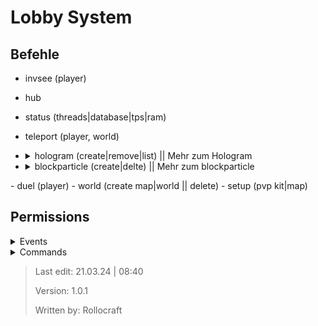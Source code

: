 # Lobby System

## Befehle

- invsee (player)
- hub
- status (threads|database|tps|ram)
- teleport (player, world)
- <details> <summary>hologram (create|remove|list) || Mehr zum Hologram</summary>
  <details> <summary>"Commands"/Formatierung</summary>

  - `|` = neue Zeile (nicht vom text getrennt also z.b. "Hello|World")
  - `&0` - Schwarz
  - `&1` - Dunkelblau
  - `&2` - Dunkelgrün
  - `&3` - Dunkelaqua
  - `&4` - Dunkelrot
  - `&5` - Dunkellila
  - `&6` - Gold
  - `&7` - Grau
  - `&8` - Dunkelgrau
  - `&9` - Blau
  - `&a` - Grün
  - `&b` - Aqua
  - `&c` - Rot
  - `&d` - Helllila
  - `&e` - Gelb
  - `&f` - Weiß
  - `&l` - Fett
  - `&m` - Durchgestrichen
  - `&n` - Unterstrichen
  - `&o` - Kursiv
  </details>
  <details><summary>Infos</summary>
  
  - Radius von der remove Funktion sind 4 blöcke
  - -> nah an das Hologramm gehen. Im falle das es nicht gefunden wird kann es immernoch mit folgendem Befehl entfernt werden:
  - `/kill @e[type=minecraft:armor_stand, limit=1, distance= ..2]`
  </details>
  </details>

- <details> <summary>blockparticle (create|delte) || Mehr zum blockparticle</summary>
    <details> <summary>Eigene Farbe</summary>
  
    Wenn als Typ `REDSTONE` Gewählt wird, kann eine eigene Farbe gewählt werden. Es kommt auch ein Tab Vorschlag mit Verfügbaren Farben
    </details>
    <details><summary>Infos</summary>
    
    - Radius von der remove Funktion sind 4 blöcke
    - Intensity ist die Stärke der Partikels (Jeder Server hat ein Max dh nicht übertreiben!)
    </details>

</details>
- duel (player)
- world (create map|world || delete)
- setup (pvp kit|map)

## Permissions

<details> <summary>Events</summary>
  
  - lobbySystem.hubprotection*
  - lobbySystem.hubprotection.placeBlock
  - lobbySystem.hubprotection.breakBlock
  - lobbySystem.hubprotection.dropItem
  - lobbySystem.hubprotection.pickUpItem
  - lobbySystem.hubprotection.interact
  - lobbySystem.hubprotection.inventoryInteract

</details>

<details> <summary>Commands</summary>
  
  - lobbySystem.command*
  - lobbySystem.command.status
  - lobbySystem.command.invsee
  - lobbySystem.command.hologram
  - lobbySystem.command.blockparticle
  - lobbySystem.command.duel
  - lobbySystem.command.teleport
  - lobbySystem.command.world 
  - lobbySystem.command.setup
  - lobbySystem.command.blockparticle

</details>

> Last edit: 21.03.24 | 08:40
> 
> Version: 1.0.1
> 
> Written by: Rollocraft